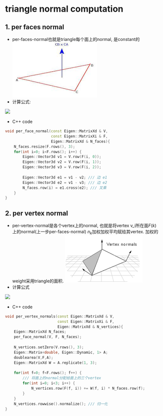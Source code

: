 # triangle normal computation
## 1. per faces normal
- per-faces-normal也就是triangle每个面上的normal, 是constant的<br>
![](pics/per-face.jpeg)
- 计算公式:<br>
<img src="http://latex.codecogs.com/gif.latex?\mathbf{n} = e_1 \times e_2 = (v_1 - v_2) \times (v_1 - v_3))" />

- C++ code
```c++
void per_face_normal(const Eigen::MatrixXd & V,
                     const Eigen::MatrixXi & F,
                     Eigen::MatrixXd & N_faces){
    N_faces.resize(F.rows(), 3);
    for(int i=0; i<F.rows(); i++) {
        Eigen::Vector3d v1 = V.row(F(i, 0));
        Eigen::Vector3d v2 = V.row(F(i, 1));
        Eigen::Vector3d v3 = V.row(F(i, 2));

        Eigen::Vector3d e1 = v1 - v2; /// 边 e1
        Eigen::Vector3d e2 = v1 - v3; /// 边 e2
        N_faces.row(i) = e1.cross(e2); /// 叉乘
    }
}
```

## 2. per vertex normal
- per-vertex-normal是各个vertex上的normal, 也就是将vertex v_i所在面$F(k)$上的normal(上一步per-faces-normal) $n_k$加权加权平均赋给其vertex. 加权的weight采用triangle的面积.
![](pics/per-vertex.png)
- 计算公式<br>
<img src="http://latex.codecogs.com/gif.latex?\mathbf{n}_i = \frac{\sum\limits_{i \in \mathcal{F}(k)} Area_j \cdot \mathbf{n}_k}{\Vert \sum\limits_{i \in \mathcal{F}(k)} Area_j \cdot \mathbf{n}_k \Vert_2}" />

- C++ code
```C++
void per_vertex_normals(const Eigen::MatrixXd & V,
                        const Eigen::MatrixXi & F,
                        Eigen::MatrixXd & N_vertices){
    Eigen::MatrixXd N_faces;
    per_face_normal(V, F, N_faces);

    N_vertices.setZero(V.rows(), 3);
    Eigen::Matrix<double, Eigen::Dynamic, 1> A;
    doublearea(V,F,A);
    Eigen::MatrixXd W = A.replicate(1, 3);

    for(int f=0; f<F.rows(); f++) {
        /// 将面上的normal分配给面上的三个vertex
        for(int i=0; i<3; i++) {
            N_vertices.row(F(f, i)) += W(f, i) * N_faces.row(f);
        }
    }
    N_vertices.rowwise().normalize(); /// 归一化
}
```